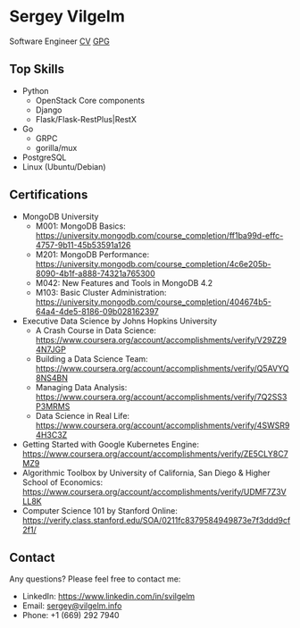 # Sergey Vilgelm

Software Engineer
[CV](SergeyVilgelmCV.pdf)
[GPG](https://keys.openpgp.org/search?q=sergey%40vilgelm.info)

## Top Skills

* Python
  * OpenStack Core components
  * Django
  * Flask/Flask-RestPlus|RestX
* Go
  * GRPC
  * gorilla/mux
* PostgreSQL
* Linux (Ubuntu/Debian)

## Certifications

* MongoDB University
  * M001: MongoDB Basics: https://university.mongodb.com/course_completion/ff1ba99d-effc-4757-9b11-45b53591a126
  * M201: MongoDB Performance: https://university.mongodb.com/course_completion/4c6e205b-8090-4b1f-a888-74321a765300
  * M042: New Features and Tools in MongoDB 4.2
  * M103: Basic Cluster Administration: https://university.mongodb.com/course_completion/404674b5-64a4-4de5-8186-09b028162397
* Executive Data Science by Johns Hopkins University
  * A Crash Course in Data Science: https://www.coursera.org/account/accomplishments/verify/V29Z294N7JGP
  * Building a Data Science Team: https://www.coursera.org/account/accomplishments/verify/Q5AVYQ8NS4BN
  * Managing Data Analysis: https://www.coursera.org/account/accomplishments/verify/7Q2SS3P3MRMS
  * Data Science in Real Life: https://www.coursera.org/account/accomplishments/verify/4SWSR94H3C3Z
* Getting Started with Google Kubernetes Engine: https://www.coursera.org/account/accomplishments/verify/ZE5CLY8C7MZ9
* Algorithmic Toolbox by University of California, San Diego & Higher School of Economics: https://www.coursera.org/account/accomplishments/verify/UDMF7Z3VLL8K
* Computer Science 101 by Stanford Online: https://verify.class.stanford.edu/SOA/0211fc8379584949873e7f3ddd9cf2f1/


## Contact
Any questions? Please feel free to contact me:

* LinkedIn: https://www.linkedin.com/in/svilgelm
* Email: sergey@vilgelm.info
* Phone: +1 (669) 292 7940
